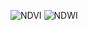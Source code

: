 ![NDVI](https://github.com/user-attachments/assets/2fa13029-be0b-49d5-9b78-7a468caf4c0d)
![NDWI](https://github.com/user-attachments/assets/a0a71dcc-b449-45a0-b6bd-d0e9057d8e0c)
